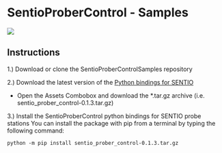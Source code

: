 # SentioProberControl - Samples
![](https://www.mpi-corporation.com/wp-content/uploads/2019/12/1.-TS3500-SE-with-WaferWallet_frontview.jpg)

## Instructions
1.) Download or clone the SentioProberControlSamples repository

2.) Download the latest version of the [Python bindings for SENTIO](https://github.com/SentioProberDev/SentioProberControl/releases/)
* Open the Assets Combobox and download the \*.tar.gz archive (i.e. sentio_prober_control-0.1.3.tar.gz)

3.) Install the SentioProberControl python bindings for SENTIO probe stations
You can install the package with pip from a terminal by typing the following command:

```python -m pip install sentio_prober_control-0.1.3.tar.gz```
